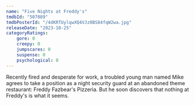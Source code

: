 ```yaml
---
name: "Five Nights at Freddy's"
tmdbId: "507089"
tmdbPosterId: "/4dKRTUylqwXQ4VJz0BS84fqW2wa.jpg"
releaseDate: "2023-10-25"
categoryRatings:
    gore: 0
    creepy: 0
    jumpscares: 0
    suspense: 0
    psychological: 0
---
```

Recently fired and desperate for work, a troubled young man named Mike agrees to take a position as a night security guard at an abandoned theme restaurant: Freddy Fazbear's Pizzeria. But he soon discovers that nothing at Freddy's is what it seems.
